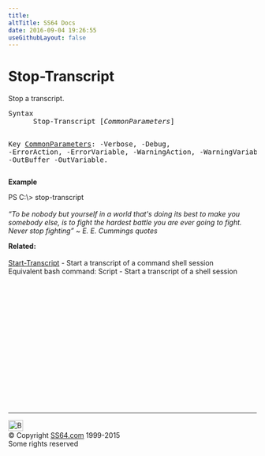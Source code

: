 ```yaml
---
title:
altTitle: SS64 Docs
date: 2016-09-04 19:26:55
useGithubLayout: false
---
```

<!-- #BeginLibraryItem "/Library/head_ps.lbi" --><!-- #EndLibraryItem --><h1>Stop-Transcript</h1> 
<p>Stop a transcript.</p>
<pre>Syntax
      Stop-Transcript [<i>CommonParameters</i>]


Key
   <a href="common.html">CommonParameters</a>:
       -Verbose, -Debug, -ErrorAction, -ErrorVariable, -WarningAction, -WarningVariable,
       -OutBuffer -OutVariable.</pre>
<p>
  <b>Example</b></p>
<p><span class="code">PS C:\&gt; stop-transcript</span><br>
<i><br>
<span class="quote">“To be nobody but yourself in a world that's doing its best to make you somebody else, is to fight the hardest battle you are ever going to fight. Never stop fighting” ~ E. E. Cummings quotes</span></i></p>
<p><b>Related:</b><br>
  <br>
  <a href="start-transcript.html">Start-Transcript</a> - Start a transcript of a command shell session<br>
Equivalent bash command: <span class="code">Script</span> - Start a transcript of a shell session</p><!-- #BeginLibraryItem "/Library/foot_ps.lbi" --><p>
<!-- PowerShell300 -->
<ins class="adsbygoogle" style="display:inline-block;width:300px;height:250px" data-ad-client="ca-pub-6140977852749469" data-ad-slot="6253539900"></ins>
<script>
(adsbygoogle = window.adsbygoogle || []).push({});
</script></p>
<hr>
<div id="bl" class="footer"><a href="stop-transcript.html#"><img src="../images/top.png" width="30" height="22" alt="Back to the Top"></a></div>
<div id="br" class="footer, tagline">© Copyright <a href="../index.html">SS64.com</a> 1999-2015<br>
Some rights reserved</div><!-- #EndLibraryItem -->

